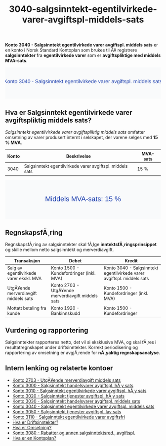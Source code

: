 ﻿---
title: "3040-salgsinntekt-egentilvirkede-varer-avgiftspl-middels-sats"
meta_title: "3040-salgsinntekt-egentilvirkede-varer-avgiftspl-middels-sats"
meta_description: '**Konto 3040 - Salgsinntekt egentilvirkede varer avgiftspl. middels sats** er en konto i Norsk Standard Kontoplan som brukes til Ã¥ registrere **salgsinntekter*...'
slug: 3040-salgsinntekt-egentilvirkede-varer-avgiftspl-middels-sats
type: blog
layout: pages/single
---

**Konto 3040 - Salgsinntekt egentilvirkede varer avgiftspl. middels sats** er en konto i Norsk Standard Kontoplan som brukes til Ã¥ registrere **salgsinntekter** fra **egentilvirkede varer** som er **avgiftspliktige med middels MVA-sats**.

![Illustrasjon av konto 3040 Salgsinntekt egentilvirkede varer avgiftspl. middels sats](3040-salgsinntekt-egentilvirkede-varer-avgiftspl-middels-sats-image.svg)

## Hva er Salgsinntekt egentilvirkede varer avgiftspliktig middels sats?

*Salgsinntekt egentilvirkede varer avgiftspliktig middels sats* omfatter omsetning av varer produsert internt i selskapet, der varene selges med **15 % MVA**.

| Konto | Beskrivelse                                                   | MVA-sats |
|-------|---------------------------------------------------------------|----------|
| 3040  | Salgsinntekt egentilvirkede varer avgiftspl. middels sats     | 15 %     |

![Middels MVA-sats: 15 %](3040-mva-middels-sats.svg)

## RegnskapsfÃ¸ring

RegnskapsfÃ¸ring av salgsinntekter skal fÃ¸lge **inntektsfÃ¸ringsprinsippet** og skille mellom netto salgsinntekt og merverdiavgift.

| Transaksjon                                  | Debet                                            | Kredit                                                       |
|----------------------------------------------|--------------------------------------------------|--------------------------------------------------------------|
| Salg av egentilvirkede varer ekskl. MVA      | Konto 1500 - Kundefordringer (inkl. MVA)         | Konto 3040 - Salgsinntekt egentilvirkede varer avgiftspl. middels sats |
| UtgÃ¥ende merverdiavgift middels sats         | Konto 2703 - UtgÃ¥ende merverdiavgift middels sats | Konto 1500 - Kundefordringer (inkl. MVA)                     |
| Mottatt betaling fra kunde                   | Konto 1920 - Bankinnskudd                        | Konto 1500 - Kundefordringer                                 |

## Vurdering og rapportering

Salgsinntekter rapporteres netto, det vil si eksklusive MVA, og skal fÃ¸res i resultatregnskapet under driftsinntekter. Korrekt periodisering og rapportering av omsetning er avgjÃ¸rende for **nÃ¸yaktig regnskapsanalyse**.

## Intern lenking og relaterte kontoer

* [Konto 2703 - UtgÃ¥ende merverdiavgift middels sats](/blogs/kontoplan/2703-utgaende-merverdiavgift-middels-sats "Konto 2703 - UtgÃ¥ende merverdiavgift middels sats")
* [Konto 3000 - Salgsinntekt handelsvarer avgiftspl. hÃ¸y sats](/blogs/kontoplan/3000-salgsinntekt-handelsvarer-avgiftspl-hoy-sats "Konto 3000 - Salgsinntekt handelsvarer avgiftspl. hÃ¸y sats")
* [Konto 3010 - Salgsinntekt egentilvirkede varer avgiftspl. hÃ¸y sats](/blogs/kontoplan/3010-salgsinntekt-egentilvirkede-varer-avgiftspl-hoy-sats "Konto 3010 - Salgsinntekt egentilvirkede varer avgiftspl. hÃ¸y sats")
* [Konto 3020 - Salgsinntekt tjenester avgiftspl. hÃ¸y sats](/blogs/kontoplan/3020-salgsinntekt-tjenester-avgiftspl-hoy-sats "Konto 3020 - Salgsinntekt tjenester avgiftspl. hÃ¸y sats")
* [Konto 3030 - Salgsinntekt handelsvarer avgiftspl. middels sats](/blogs/kontoplan/3030-salgsinntekt-handelsvarer-avgiftspl-middels-sats "Konto 3030 - Salgsinntekt handelsvarer avgiftspl. middels sats")
* [Konto 3040 - Salgsinntekt egentilvirkede varer avgiftspl. middels sats](/blogs/kontoplan/3040-salgsinntekt-egentilvirkede-varer-avgiftspl-middels-sats "Konto 3040 - Salgsinntekt egentilvirkede varer avgiftspl. middels sats")
* [Konto 3050 - Salgsinntekt tjenester avgiftspl. lav sats](/blogs/kontoplan/3050-salgsinntekt-tjenester-avgiftspl-lav-sats "Konto 3050 - Salgsinntekt tjenester avgiftspl. lav sats")
* [Konto 3110 - Salgsinntekt egentilvirkede varer avgiftsfri](/blogs/kontoplan/3110-salgsinntekt-egentilvirkede-varer-avgiftsfri "Konto 3110 - Salgsinntekt egentilvirkede varer avgiftsfri")
* [Hva er Driftsinntekter?](/blogs/regnskap/hva-er-driftsinntekter "Hva er Driftsinntekter? Komplett Guide til Driftsinntekter i Regnskap")
* [Hva er Omsetning?](/blogs/regnskap/hva-er-omsetning "Hva er Omsetning? Komplett Guide til Omsetning i Regnskap og Skatt")
* [Konto 3080 - Rabatter og annen salgsinntektsred., avgiftspl.](/blogs/kontoplan/3080-rabatter-og-annen-salgsinntektsred-avgiftspl "Konto 3080 - Rabatter og annen salgsinntektsred., avgiftspl.")
* [Hva er en Kontoplan?](/blogs/regnskap/hva-er-kontoplan "Hva er en Kontoplan? Komplett Guide til Kontoplaner i Norsk Regnskap")
